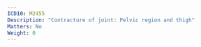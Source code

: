 ```yaml
---
ICD10: M2455
Description: "Contracture of joint: Pelvic region and thigh"
Matters: No
Weight: 0
---
```

